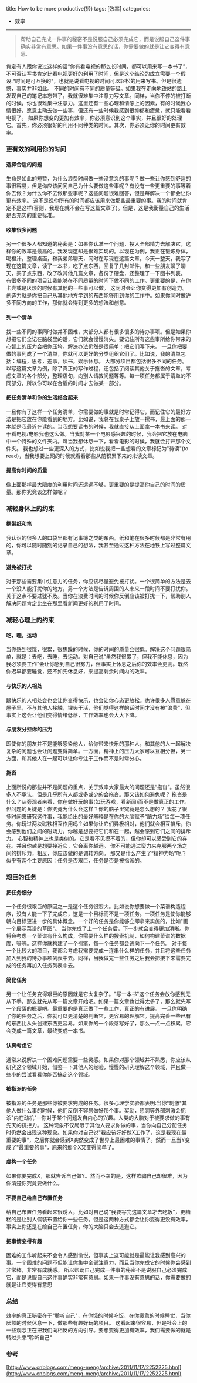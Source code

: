 title: How to be more productive(转)
tags: [效率]
categories: 
- 效率
---


>帮助自己完成一件事的秘密不是说服自己必须完成它，而是说服自己这件事确实非常有意思。如果一件事没有意思的话，你需要做的就是让它变得有意思.


肯定有人跟你说过这样的话“你有看电视的那么长时间，都可以用来写一本书了”，不可否认写书肯定比看电视更好的利用了时间，但是这个结论的成立需要一个假设:"时间是可互换的"，也就是说看电视的时间可以轻松的用来写书。但是很遗憾，事实并非如此。
不同的时间有不同的质量等级。如果我在走向地铁站的路上发现自己的笔记本忘带了，我就很难集中注意力写文章。同样，当你不停的被打断的时候，你也很难集中注意力。这里还有一些心理和情感上的因素，有的时候我心情很好，愿意主动去做一些事，但还有一些时候我感到很抑郁和疲惫，就只能看看电视了。
如果你想变的更加有效率，你必须意识到这个事实，并且很好的处理它。首先，你必须很好的利用不同种类的时间。其次，你必须让你的时间更有效率。

### 更有效的利用你的时间

#### 选择合适的问题

生命是如此的短暂，为什么浪费时间做一些没意义的事呢？做一些让你感到舒适的事很容易，但是你应该问问自己为什么要做这些事呢？有没有一些更重要的事等着你去做？为什么你不去做那些事呢？这些问题很难回答，但是每解决一个都会让你更有效率。
这不是说你所有的时间都应该用来做那些最重要的事。我的时间就肯定不是这样(否则，我现在就不会在写这篇文章了)。但是，这是我衡量自己的生活是否充实的重要标准。

#### 收集很多问题

另一个很多人都知道的秘密是：如果你认准一个问题，投入全部精力去解决它，这样你的效率是最高的。我发现这却是很难实现的。以现在为例，我正在锻炼身体，喝橙汁，整理桌面，和我弟弟聊天，同时在写现在这篇文章。今天一整天，我写了现在这篇文章，读了一本书，吃了点东西，回复了几封邮件，和一些朋友聊了聊天，买了点东西，改了改其他几篇文章，备份了硬盘，还整理了一下图书列表。
有很多不同的项目让我能够在不同质量的时间下做不同的工作。更重要的是，在你卡壳或是厌烦的时候有其他的一些事可以做。
这同时会让你变得更加有创造力。创造力就是你把自己从其他地方学到的东西能够用到你的工作中。如果你同时做许多不同方向的工作，那你就会得到更多的想法和创意。

#### 列一个清单

找一些不同的事同时做并不困难，大部分人都有很多很多的待办事项。但是如果你想把它们全记在脑袋里的话，它们就会慢慢消失。要记住所有这些事所给你带来的心智上的压力会把你压垮。解决办法仍然是很简单：把它们写下来。
一旦你把要做的事列成了一个清单，你就可以更好的分类组织它们了。比如说，我的清单包括：编程，思考，差事，读书，娱乐休息。
大部分项目都包括很多不同的任务。以写这篇文章为例，除了真正的写作过程，还包括了阅读其他关于拖沓的文章，考虑文章的各个部分，整理语句，向别人请教问题等等。每一项任务都属于清单的不同部分，所以你可以在合适的时间才去做某一部分。

#### 把任务清单和你的生活结合起来

一旦你有了这样一个任务清单，你需要做的事就是时常记得它，而记住它的最好方法是把它放在你能看到的地方。比如说，我总在我桌子上放一摞书，最上面的那一本就是我最近在读的。当我想要读书的时候，我就直接从上面拿一本书来读。
对于看电视/电影我也这么做。当我对某一个电影感兴趣的时候，我会把它放在电脑中一个特殊的文件夹内。每当我想休息一下，看看电影的时候，我就会打开那个文件夹。
我也想过一些更深入的方式，比如说我把一些想看的文章标记为"待读"(to read)，当我想要上网的时候就看看那些从前积累下来的未读文章。

#### 提高你时间的质量

像上面那样最大限度的利用时间还远远不够，更重要的是提高你自己的时间的质量。那你究竟该怎样做呢？

### 减轻身体上的约束

#### 携带纸和笔

我认识的很多人的口袋里都有记事簿之类的东西。纸和笔在很多时候都是非常有用的，你可以随时随刻的记录自己的想法，我甚至通过这种方法在地铁上写过整篇文章。

#### 避免被打扰

对于那些需要集中注意力的任务，你应该尽量避免被打扰。一个很简单的方法是去一个没人能打扰你的地方，另一个方法是告诉周围的人未来一段时间不要打扰你。
关于这点不要过犹不及。当你在浪费时间的时候你反倒应该被打扰一下，帮助别人解决问题肯定比坐在那里看新闻更好的利用了时间。

### 减轻心理上的约束

#### 吃，睡，运动

当你感到很饿，很累，很焦躁的时候，你的时间的质量会很低。解决这个问题很简单，就是：去吃，去睡，去运动。对自己说“虽然我很累了，但我不能休息，因为我必须要工作”会让你感到自己很努力，但事实上休息之后你的效率会更高。既然你迟早都要睡觉，还不如先休息好，来提高剩余时间内的效率。

#### 与快乐的人相处

跟快乐的人相处会也会让你变得快乐，也会让你心态更放松。也许很多人愿意躲在屋子里，不与其他人接触，埋头干活，他们觉得这样的话时间才没有被“浪费”，但事实上这会让他们变得情绪低落，工作效率也会大大下降。

#### 与朋友分担你的压力

即使你的朋友并不是能够感染他人，给你带来快乐的那种人，和其他的人一起解决复杂的问题也会让问题变得简单。一方面，精神上的压力大家可以互相分担，另一方面，和其他人在一起可以让你专注于工作而不是时常分心。

#### 拖沓

上面所说的那些并不是问题的重点，关于效率大家最大的问题还是“拖沓”。虽然很多人不承认，但是几乎所有人都或多或少的会拖沓。那又该如何避免呢？
拖沓是什么？从旁观者来看，你在做好玩的事(如玩游戏，看新闻)而不是做真正的工作。但问题的关键是：你究竟为什么会这样？你的脑子里究竟是怎么想的？
我花了很多时间来研究这件事，我能给出的最好解释是在你的大脑赋予“脑力场”给每一项任务。你玩过两块磁铁相互作用吗？如果你让它们异极相对，他们就会相互排斥，你会感到他们之间的磁场力。你越是想要把它们和在一起，越会感到它们之间的排斥力。
心智和精神上也是类似的。它是看不见摸不着的，但你却可以感受到它的存在。并且你越是想要接近它，它会离你越远。
你不可能通过蛮力来克服两个场之间的排斥力，相反，你应该做的是调转方向。
那又是什么产生了“精神力场”呢？似乎有两个主要原因：任务是否艰巨，任务是否是被指派的。

### 艰巨的任务

#### 把任务细分

一个任务很艰巨的原因之一是这个任务很宏大。比如说你想要做一个菜谱构造程序，没有人能一下子完成它，这是一个目标而不是一项任务。一项任务是使你能够朝向目标更进一步的具体概念。一个好的任务是你能够立即拿来实施的，比如"画一个展示菜谱的草图"。
当你完成了上一个任务后，下一步就会变得更加清晰。你将会考虑一个菜谱有什么构成，你需要什么样的搜索机制，如何构建菜谱的数据库，等等。这样你就构建了一个引擎，每一个任务都会通向下一个任务。
对于每一个比较大的项目，我都会考虑我需要完成一连串什么样的任务，并且将这些任务加入到我的待办事项列表中去。同样，当我做完一些任务之后我会把接下来需要完成的任务再加入任务列表中去。

#### 简化任务

另一个让任务变得艰巨的原因就是它太复杂了。"写一本书"这个任务会放你感到无从下手，那么就先从写一篇文章开始吧。如果一篇文章也觉得太多了，那么就先写一个段落的概要吧。最重要的是真正做了一些工作，真正的有进展。
一旦你明确了你的任务之后，你就可以更清楚的判断它，更容易的理解它。提高完善一些已有的东西比从头创建东西更容易。如果你的一个段落写好了，那么一点一点积累，它会变成一篇文章，最终变成一本书。

#### 认真考虑它

通常来说解决一个困难问题需要一些灵感。如果你对那个领域并不熟悉，你应该从研究这个领域开始，借鉴一下其他人的经验，慢慢的研究理解这个领域，并且做一些小的尝试看看你能否搞定这个领域。

#### 被指派的任务

被指派的任务是那些你被要求完成的任务。很多心理学实验都表明:当你"刺激"其他人做什么事的时候，他们反倒不容易做好那个事。奖励，惩罚等外部刺激会扼杀"内在动机"--你对于某个问题发自内心的兴趣。人类的大脑对于被要求做的事有先天的抗拒力。
这种现象不仅局限于其他人要求你做的事，当你向自己分配任务时仍然会出现这种现象。如果你对自己说"我应该好好做X工作了，这是我现在最重要的事"，之后你就会感到X突然变成了世界上最困难的事情了。然而一旦当Y变成了"最重要的事"，原来的那个X又变得简单了。

#### 虚构一个任务

如果你要完成X，那就告诉自己做Y。然而不幸的是，这样欺骗自己却很难，因为你清楚你究竟要做什么。

#### 不要自己给自己布置任务

给自己布置任务看起来很诱人，比如对自己说"我要写完这篇文章才去吃饭"，更糟糕的是让别人假装布置给你一些任务。但是这两种方式都会让你变得更没有效率，事实上你还是在给自己布置任务，你的大脑只会去逃避它。

#### 把事情变得有趣

困难的工作听起来不会令人感到愉悦，但事实上这可能就是最能让我感到高兴的事。一个困难的问题不但能让你集中全部注意力，而且当你完成它的时候你会感到非常棒，非常有成就感。
所以帮助自己完成一件事的秘密不是说服自己必须完成它，而是说服自己这件事确实非常有意思。如果一件事没有意思的话，你需要做的就是让它变得有意思

### 总结

效率的真正秘密在于"聆听自己"，在你饿的时候吃饭，在你疲惫的时候睡觉，当你厌烦的时候休息一下，做那些有趣好玩的项目。
这看起来很容易，但是社会上的一些观念正在把我们向相反的方向引导。要想变得更加有效率，我们需要做的就是转过头来"聆听自己"


### 参考
[http://www.cnblogs.com/meng-meng/archive/2011/11/17/2252225.html](http://www.cnblogs.com/meng-meng/archive/2011/11/17/2252225.html)
